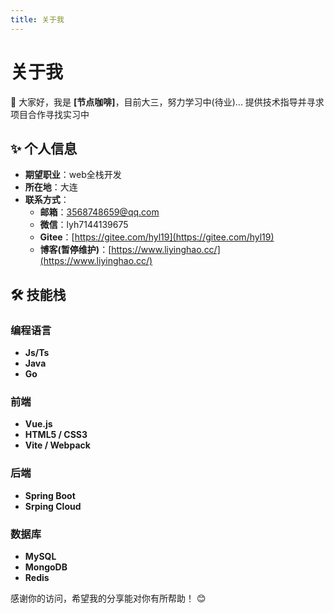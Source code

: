 ```yaml
---
title: 关于我
---
```


# 关于我

👋 大家好，我是 **[节点咖啡]**，目前大三，努力学习中(待业)... 提供技术指导并寻求项目合作寻找实习中

## ✨ 个人信息

- **期望职业**：web全栈开发
- **所在地**：大连
- **联系方式**：
  - **邮箱**：3568748659@qq.com
  - **微信**：lyh7144139675
  - **Gitee**：[https://gitee.com/hyl19](https://gitee.com/hyl19)
  - **博客(暂停维护)**：[https://www.liyinghao.cc/](https://www.liyinghao.cc/)

## 🛠️ 技能栈

### 编程语言

- **Js/Ts**
- **Java**
- **Go**

### 前端

- **Vue.js**
- **HTML5 / CSS3**
- **Vite / Webpack**

### 后端

- **Spring Boot**
- **Srping Cloud**

### 数据库

- **MySQL**
- **MongoDB**
- **Redis**

<!-- ## 🌟 项目展示

### 1. 个人博客系统

- **技术栈**：Vue3 + VitePress + GitHub Pages
- **简介**：基于 VitePress 搭建的轻量级个人博客系统，支持 Markdown 高亮、动态导航栏等功能。
- **地址**：[项目链接](https://github.com/yourname/yourproject)

### 2. 网上商城系统

- **技术栈**：Spring Boot + MyBatis-Plus + Redis
- **简介**：一个完整的电商项目，支持用户管理、商品展示与购物车功能。
- **地址**：[项目链接](https://github.com/yourname/yourproject) -->


感谢你的访问，希望我的分享能对你有所帮助！ 😊
